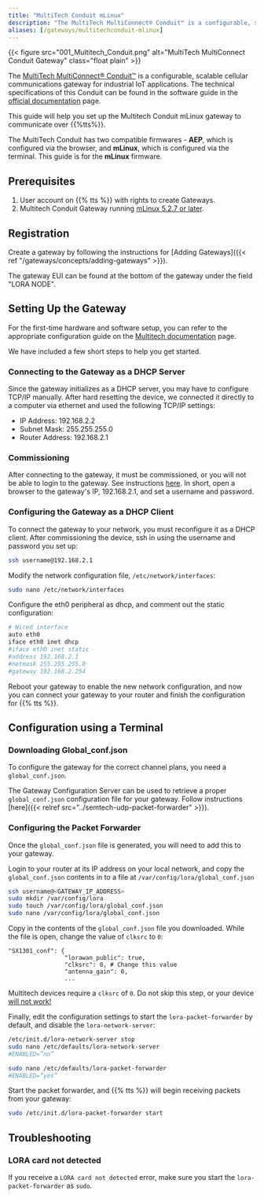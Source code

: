 ```yaml
---
title: "MultiTech Conduit mLinux"
description: "The MultiTech MultiConnect® Conduit™ is a configurable, scalable cellular communications gateway for industrial IoT applications."
aliases: [/gateways/multitechconduit-mlinux]
---
```


{{< figure src="001_Multitech_Conduit.png" alt="MultiTech MultiConnect Conduit Gateway" class="float plain" >}}

The [MultiTech MultiConnect® Conduit™](http://www.multitech.net/developer/products/multiconnect-Conduit-platform/) is a configurable, scalable cellular communications gateway for industrial IoT applications. The technical specifications of this Conduit can be found in the software guide in the [official documentation](http://www.multitech.net/developer/products/multiconnect-conduit-platform/conduit/) page.

This guide will help you set up the Multitech Conduit mLinux gateway to communicate over {{%tts%}}.

<!--more-->

The MultiTech Conduit has two compatible firmwares - **AEP**, which is configured via the browser, and **mLinux**, which is configured via the terminal. This guide is for the **mLinux** firmware.

## Prerequisites

1. User account on {{% tts %}} with rights to create Gateways.
2. Multitech Conduit Gateway running [mLinux 5.2.7 or later](http://www.multitech.net/developer/downloads/).

## Registration

Create a gateway by following the instructions for [Adding Gateways]({{< ref "/gateways/concepts/adding-gateways" >}}).

The gateway EUI can be found at the bottom of the gateway under the field &quot;LORA NODE&quot;.

## Setting Up the Gateway

For the first-time hardware and software setup, you can refer to the appropriate configuration guide on the [Multitech documentation](http://www.multitech.net/developer/products/multiconnect-conduit-platform/conduit/) page.

We have included a few short steps to help you get started.

### Connecting to the Gateway as a DHCP Server

Since the gateway initializes as a DHCP server, you may have to configure TCP/IP manually. After hard resetting the device, we connected it directly to a computer via ethernet and used the following TCP/IP settings:

- IP Address: 192.168.2.2
- Subnet Mask: 255.255.255.0
- Router Address: 192.168.2.1

### Commissioning

After connecting to the gateway, it must be commissioned, or you will not be able to login to the gateway. See instructions [here](https://www.multitech.net/developer/software/mlinux/getting-started-with-conduit-mlinux/commissioning-for-mlinux-devices/). In short, open a browser to the gateway's IP, 192.168.2.1, and set a username and password.

### Configuring the Gateway as a DHCP Client

To connect the gateway to your network, you must reconfigure it as a DHCP client. After commissioning the device, ssh in using the username and password you set up:

```bash
ssh username@192.168.2.1
```

Modify the network configuration file, `/etc/network/interfaces`:

```bash
sudo nano /etc/network/interfaces
```

Configure the eth0 peripheral as dhcp, and comment out the static configuration:

```bash
# Wired interface
auto eth0
iface eth0 inet dhcp
#iface eth0 inet static
#address 192.168.2.1
#netmask 255.255.255.0
#gateway 192.168.2.254
```

Reboot your gateway to enable the new network configuration, and now you can connect your gateway to your router and finish the configuration for {{% tts %}}.

## Configuration using a Terminal

### Downloading Global_conf.json

To configure the gateway for the correct channel plans, you need a `global_conf.json`.

The Gateway Configuration Server can be used to retrieve a proper `global_conf.json` configuration file for your gateway. Follow instructions [here]({{< relref src="../semtech-udp-packet-forwarder" >}}).

### Configuring the Packet Forwarder

Once the `global_conf.json` file is generated, you will need to add this to your gateway. 

Login to your router at its IP address on your local network, and copy the `global_conf.json` contents in to a file at `/var/config/lora/global_conf.json`

```bash
ssh username@<GATEWAY_IP_ADDRESS>
sudo mkdir /var/config/lora
sudo touch /var/config/lora/global_conf.json
sudo nano /var/config/lora/global_conf.json
```

Copy in the contents of the `global_conf.json` file you downloaded. While the file is open, change the value of `clksrc` to `0`:

```
"SX1301_conf": {
                "lorawan_public": true,
                "clksrc": 0, # Change this value
                "antenna_gain": 0,
                ...
```

Multitech devices require a `clksrc` of `0`. Do not skip this step, or your device [will not work!](https://www.multitech.net/developer/software/lora/conduit-mlinux-convert-to-basic-packet-forwarder/#SX1301_conf) 

Finally, edit the configuration settings to start the `lora-packet-forwarder` by default, and disable the `lora-network-server`:

```bash
/etc/init.d/lora-network-server stop
sudo nano /etc/defaults/lora-network-server
#ENABLED=”no”

sudo nano /etc/defaults/lora-packet-forwarder
#ENABLED=”yes”
```

Start the packet forwarder, and {{% tts %}} will begin receiving packets from your gateway:

```bash
sudo /etc/init.d/lora-packet-forwarder start
```

## Troubleshooting

### LORA card not detected

If you receive a `LORA card not detected` error, make sure you start the `lora-packet-forwarder` as `sudo`.
